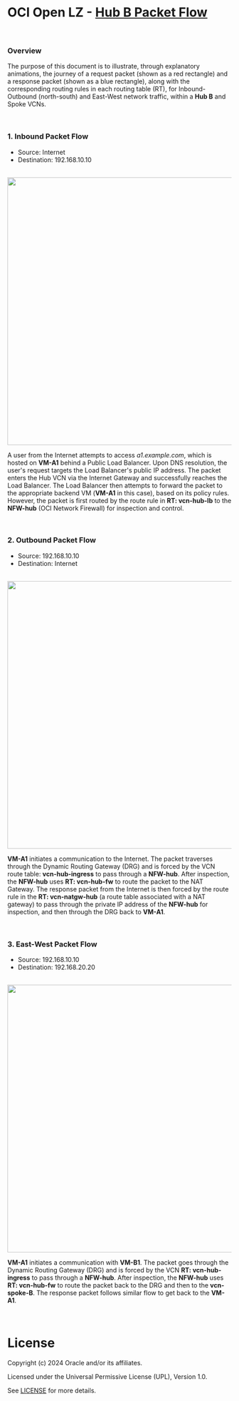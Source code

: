 # OCI Open LZ - [Hub B Packet Flow](#)

&nbsp; 

### Overview
The purpose of this document is to illustrate, through explanatory animations, the journey of a request packet (shown as a red rectangle) and a response packet (shown as a blue rectangle), along with the corresponding routing rules in each routing table (RT), for Inbound-Outbound (north-south) and East-West network traffic, within a **Hub B** and Spoke VCNs.

&nbsp; 

### 1. Inbound Packet Flow
- Source: Internet
- Destination: 192.168.10.10 

&nbsp; 
<img src="images/hub_b_inbound.gif" width="600" height="value">

A user from the Internet attempts to access *a1.example.com*, which is hosted on **VM-A1** behind a Public Load Balancer. Upon DNS resolution, the user's request targets the Load Balancer's public IP address. The packet enters the Hub VCN via the Internet Gateway and successfully reaches the Load Balancer. The Load Balancer then attempts to forward the packet to the appropriate backend VM (**VM-A1** in this case), based on its policy rules. However, the packet is first routed by the route rule in **RT: vcn-hub-lb** to the **NFW-hub** (OCI Network Firewall) for inspection and control.

&nbsp; 

### 2. Outbound Packet Flow
- Source: 192.168.10.10
- Destination: Internet
  
&nbsp; 
<img src="images/hub_b_outbound.gif" width="600" height="value">

**VM-A1** initiates a communication to the Internet. The packet traverses through the Dynamic Routing Gateway (DRG) and is forced by the VCN route table: **vcn-hub-ingress** to pass through a **NFW-hub**. After inspection, the **NFW-hub** uses **RT: vcn-hub-fw** to route the packet to the NAT Gateway. The response packet from the Internet is then forced by the route rule in the **RT: vcn-natgw-hub** (a route table associated with a NAT gateway) to pass through the private IP address of the **NFW-hub** for inspection, and then through the DRG back to **VM-A1**.

&nbsp; 

### 3. East-West Packet Flow
- Source: 192.168.10.10
- Destination: 192.168.20.20 

&nbsp; 
<img src="images/hub_b_east_west.gif" width="600" height="value">

**VM-A1** initiates a communication with **VM-B1**. The packet goes through the Dynamic Routing Gateway (DRG) and is forced by the VCN **RT: vcn-hub-ingress** to pass through a **NFW-hub**. After inspection, the **NFW-hub** uses **RT: vcn-hub-fw** to route the packet back to the DRG and then to the **vcn-spoke-B**. The response packet follows similar flow to get back to the **VM-A1**.





&nbsp; 

# License

Copyright (c) 2024 Oracle and/or its affiliates.

Licensed under the Universal Permissive License (UPL), Version 1.0.

See [LICENSE](LICENSE) for more details.
